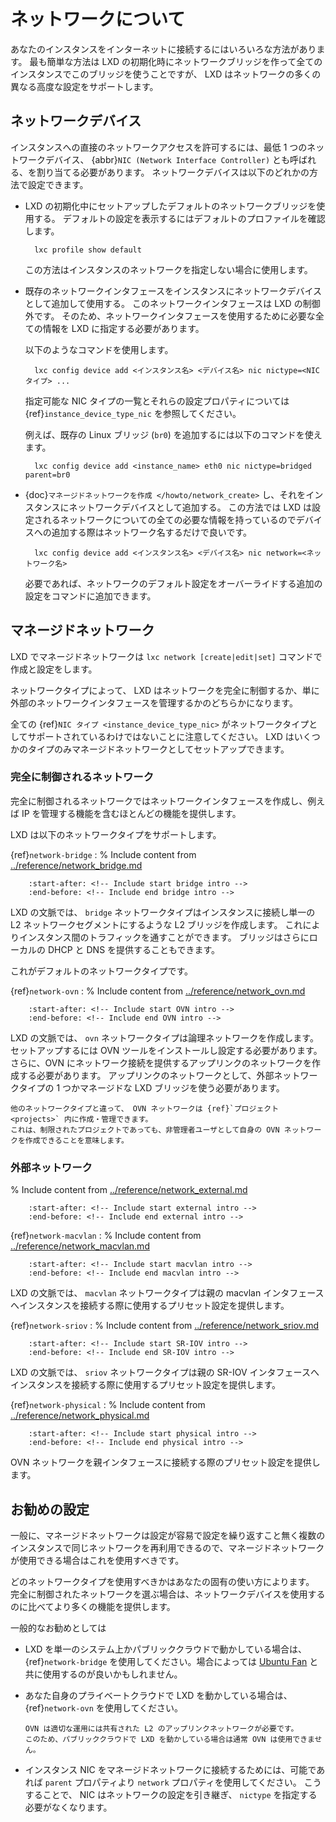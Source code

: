 # ネットワークについて

あなたのインスタンスをインターネットに接続するにはいろいろな方法があります。
最も簡単な方法は LXD の初期化時にネットワークブリッジを作って全てのインスタンスでこのブリッジを使うことですが、 LXD はネットワークの多くの異なる高度な設定をサポートします。

## ネットワークデバイス

インスタンスへの直接のネットワークアクセスを許可するには、最低 1 つのネットワークデバイス、 {abbr}`NIC (Network Interface Controller)` とも呼ばれる、を割り当てる必要があります。
ネットワークデバイスは以下のどれかの方法で設定できます。

- LXD の初期化中にセットアップしたデフォルトのネットワークブリッジを使用する。
  デフォルトの設定を表示するにはデフォルトのプロファイルを確認します。

        lxc profile show default

  この方法はインスタンスのネットワークを指定しない場合に使用します。
- 既存のネットワークインタフェースをインスタンスにネットワークデバイスとして追加して使用する。
  このネットワークインタフェースは LXD の制御外です。
  そのため、ネットワークインタフェースを使用するために必要な全ての情報を LXD に指定する必要があります。

  以下のようなコマンドを使用します。

        lxc config device add <インスタンス名> <デバイス名> nic nictype=<NICタイプ> ...

  指定可能な NIC タイプの一覧とそれらの設定プロパティについては {ref}`instance_device_type_nic` を参照してください。

  例えば、既存の Linux ブリッジ (`br0`) を追加するには以下のコマンドを使えます。

        lxc config device add <instance_name> eth0 nic nictype=bridged parent=br0
- {doc}`マネージドネットワークを作成 </howto/network_create>` し、それをインスタンスにネットワークデバイスとして追加する。
  この方法では LXD は設定されるネットワークについての全ての必要な情報を持っているのでデバイスへの追加する際はネットワーク名するだけで良いです。

        lxc config device add <インスタンス名> <デバイス名> nic network=<ネットワーク名>

  必要であれば、ネットワークのデフォルト設定をオーバーライドする追加の設定をコマンドに追加できます。

## マネージドネットワーク

LXD でマネージドネットワークは `lxc network [create|edit|set]` コマンドで作成と設定をします。

ネットワークタイプによって、 LXD はネットワークを完全に制御するか、単に外部のネットワークインタフェースを管理するかのどちらかになります。

全ての {ref}`NIC タイプ <instance_device_type_nic>` がネットワークタイプとしてサポートされているわけではないことに注意してください。
LXD はいくつかのタイプのみマネージドネットワークとしてセットアップできます。

### 完全に制御されるネットワーク

完全に制御されるネットワークではネットワークインタフェースを作成し、例えば IP を管理する機能を含むほとんどの機能を提供します。

LXD は以下のネットワークタイプをサポートします。

{ref}`network-bridge`
: % Include content from [../reference/network_bridge.md](../reference/network_bridge.md)
  ```{include} ../reference/network_bridge.md
      :start-after: <!-- Include start bridge intro -->
      :end-before: <!-- Include end bridge intro -->
  ```

  LXD の文脈では、 `bridge` ネットワークタイプはインスタンスに接続し単一の L2 ネットワークセグメントにするような L2 ブリッジを作成します。
  これによりインスタンス間のトラフィックを通すことができます。
  ブリッジはさらにローカルの DHCP と DNS を提供することもできます。

  これがデフォルトのネットワークタイプです。

{ref}`network-ovn`
: % Include content from [../reference/network_ovn.md](../reference/network_ovn.md)
  ```{include} ../reference/network_ovn.md
      :start-after: <!-- Include start OVN intro -->
      :end-before: <!-- Include end OVN intro -->
  ```

  LXD の文脈では、 `ovn` ネットワークタイプは論理ネットワークを作成します。
  セットアップするには OVN ツールをインストールし設定する必要があります。
  さらに、OVN にネットワーク接続を提供するアップリンクのネットワークを作成する必要があります。
  アップリンクのネットワークとして、外部ネットワークタイプの 1 つかマネージドな LXD ブリッジを使う必要があります。

  ```{tip}
  他のネットワークタイプと違って、 OVN ネットワークは {ref}`プロジェクト <projects>` 内に作成・管理できます。
  これは、制限されたプロジェクトであっても、非管理者ユーザとして自身の OVN ネットワークを作成できることを意味します。
  ```

### 外部ネットワーク

% Include content from [../reference/network_external.md](../reference/network_external.md)
```{include} ../reference/network_external.md
    :start-after: <!-- Include start external intro -->
    :end-before: <!-- Include end external intro -->
```

{ref}`network-macvlan`
: % Include content from [../reference/network_macvlan.md](../reference/network_macvlan.md)
  ```{include} ../reference/network_macvlan.md
      :start-after: <!-- Include start macvlan intro -->
      :end-before: <!-- Include end macvlan intro -->
  ```

  LXD の文脈では、 `macvlan` ネットワークタイプは親の macvlan インタフェースへインスタンスを接続する際に使用するプリセット設定を提供します。

{ref}`network-sriov`
: % Include content from [../reference/network_sriov.md](../reference/network_sriov.md)
  ```{include} ../reference/network_sriov.md
      :start-after: <!-- Include start SR-IOV intro -->
      :end-before: <!-- Include end SR-IOV intro -->
  ```

  LXD の文脈では、 `sriov` ネットワークタイプは親の SR-IOV インタフェースへインスタンスを接続する際に使用するプリセット設定を提供します。

{ref}`network-physical`
: % Include content from [../reference/network_physical.md](../reference/network_physical.md)
  ```{include} ../reference/network_physical.md
      :start-after: <!-- Include start physical intro -->
      :end-before: <!-- Include end physical intro -->
  ```

  OVN ネットワークを親インタフェースに接続する際のプリセット設定を提供します。

## お勧めの設定

一般に、マネージドネットワークは設定が容易で設定を繰り返すこと無く複数のインスタンスで同じネットワークを再利用できるので、マネージドネットワークが使用できる場合はこれを使用すべきです。

どのネットワークタイプを使用すべきかはあなたの固有の使い方によります。
完全に制御されたネットワークを選ぶ場合は、ネットワークデバイスを使用するのに比べてより多くの機能を提供します。

一般的なお勧めとしては

- LXD を単一のシステム上かパブリッククラウドで動かしている場合は、 {ref}`network-bridge` を使用してください。場合によっては [Ubuntu Fan](https://www.youtube.com/watch?v=5cwd0vZJ5bw) と共に使用するのが良いかもしれません。
- あなた自身のプライベートクラウドで LXD を動かしている場合は、 {ref}`network-ovn` を使用してください。

  ```{note}
  OVN は適切な運用には共有された L2 のアップリンクネットワークが必要です。
  このため、パブリッククラウドで LXD を動かしている場合は通常 OVN は使用できません。
  ```
- インスタンス NIC をマネージドネットワークに接続するためには、可能であれば `parent` プロパティより `network` プロパティを使用してください。
  こうすることで、 NIC はネットワークの設定を引き継ぎ、 `nictype` を指定する必要がなくなります。
